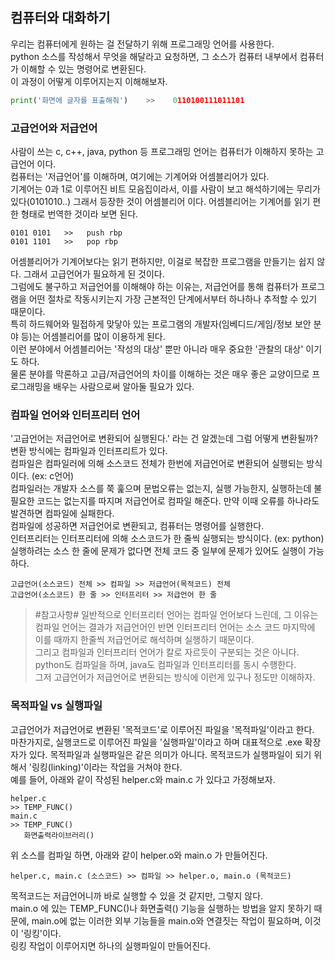 ## 컴퓨터와 대화하기
우리는 컴퓨터에게 원하는 걸 전달하기 위해 프로그래밍 언어를 사용한다.   
python 소스를 작성해서 무엇을 해달라고 요청하면, 그 소스가 컴퓨터 내부에서 컴퓨터가 이해할 수 있는 명령어로 변환된다.   
이 과정이 어떻게 이루어지는지 이해해보자.
``` python
print('화면에 글자를 표출해줘')    >>    0110100111011101
```
### 고급언어와 저급언어
사람이 쓰는 c, c++, java, python 등 프로그래밍 언어는 컴퓨터가 이해하지 못하는 고급언어 이다.   
컴퓨터는 '저급언어'를 이해하며, 여기에는 기계어와 어셈블리어가 있다.   
기계어는 0과 1로 이루어진 비트 모음집이라서, 이를 사람이 보고 해석하기에는 무리가 있다(0101010..) 그래서 등장한 것이 어셈블리어 이다.
어셈블리어는 기계어를 읽기 편한 형태로 번역한 것이라 보면 된다.
```
0101 0101   >>   push rbp
0101 1101   >>   pop rbp
```
어셈블리어가 기계어보다는 읽기 편하지만, 이걸로 복잡한 프로그램을 만들기는 쉽지 않다. 그래서 고급언어가 필요하게 된 것이다.   
그럼에도 불구하고 저급언어를 이해해야 하는 이유는, 저급언어를 통해 컴퓨터가 프로그램을 어떤 절차로 작동시키는지 가장 근본적인 단계에서부터 하나하나 추적할 수 있기 때문이다.   
특히 하드웨어와 밀접하게 맞닿아 있는 프로그램의 개발자(임베디드/게임/정보 보안 분야 등)는 어셈블리어를 많이 이용하게 된다.   
이런 분야에서 어셈블리어는 '작성의 대상' 뿐만 아니라 매우 중요한 '관찰의 대상' 이기도 하다.   
물론 분야를 막론하고 고급/저급언어의 차이를 이해하는 것은 매우 좋은 교양이므로 프로그래밍을 배우는 사람으로써 알아둘 필요가 있다.

### 컴파일 언어와 인터프리터 언어
'고급언어는 저급언어로 변환되어 실행된다.' 라는 건 알겠는데 그럼 어떻게 변환될까?   
변환 방식에는 컴파일과 인터프리트가 있다.   
컴파일은 컴파일러에 의해 소스코드 전체가 한번에 저급언어로 변환되어 실행되는 방식이다. (ex: c언어)   
컴파일러는 개발자 소스를 쭉 훑으며 문법오류는 없는지, 실행 가능한지, 실행하는데 불필요한 코드는 없는지를 따지며 저급언어로 컴파일 해준다. 만약 이때 오류를 하나라도 발견하면 컴파일에 실패한다.   
컴파일에 성공하면 저급언어로 변환되고, 컴퓨터는 명령어를 실행한다.   
인터프리터는 인터프리터에 의해 소스코드가 한 줄씩 실행되는 방식이다. (ex: python)  
실행하려는 소스 한 줄에 문제가 없다면 전체 코드 중 일부에 문제가 있어도 실행이 가능하다.  
```
고급언어(소스코드) 전체 >> 컴파일 >> 저급언어(목적코드) 전체
고급언어(소스코드) 한 줄 >> 인터프리터 >> 저급언어 한 줄
```
> #참고사항# 일반적으로 인터프리터 언어는 컴파일 언어보다 느린데, 그 이유는 컴파일 언어는 결과가 저급언어인 반면 인터프리터 언어는 소스 코드 마지막에 이를 때까지 한줄씩 저급언어로 해석하며 실행하기 때문이다.   
그리고 컴파일과 인터프리터 언어가 칼로 자르듯이 구분되는 것은 아니다. python도 컴파일을 하며, java도 컴파일과 인터프리터를 동시 수행한다.   
그저 고급언어가 저급언어로 변환되는 방식에 이런게 있구나 정도만 이해하자.

### 목적파일 vs 실행파일
고급언어가 저급언어로 변환된 '목적코드'로 이루어진 파일을 '목적파일'이라고 한다.  
마찬가지로, 실행코드로 이루어진 파일을 '실행파일'이라고 하며 대표적으로 .exe 확장자가 있다.
목적파일과 실행파일은 같은 의미가 아니다. 목적코드가 실행파일이 되기 위해서 '링킹(linking)'이라는 작업을 거쳐야 한다.   
예를 들어, 아래와 같이 작성된 helper.c와 main.c 가 있다고 가정해보자.
```
helper.c
>> TEMP_FUNC()
main.c
>> TEMP_FUNC()
   화면출력라이브러리()
```
위 소스를 컴파일 하면, 아래와 같이 helper.o와 main.o 가 만들어진다.
```
helper.c, main.c (소스코드) >> 컴파일 >> helper.o, main.o (목적코드)
```
목적코드는 저급언어니까 바로 실행할 수 있을 것 같지만, 그렇지 않다.   
main.o 에 있는 TEMP_FUNC()나 화면출력() 기능을 실행하는 방법을 알지 못하기 때문에, main.o에 없는 이러한 외부 기능들을 main.o와 연결짓는 작업이 필요하며, 이것이 '링킹'이다.   
링킹 작업이 이루어지면 하나의 실행파일이 만들어진다.

